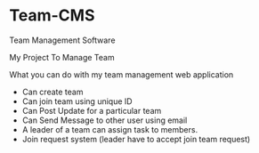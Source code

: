 # Team-CMS
Team Management Software

My Project To Manage Team

What you can do with my team management web application
- Can create team
- Can join team using unique ID
- Can Post Update for a particular team
- Can Send Message to other user using email
- A leader of a team can assign task to members.
- Join request system (leader have to accept join team request)
